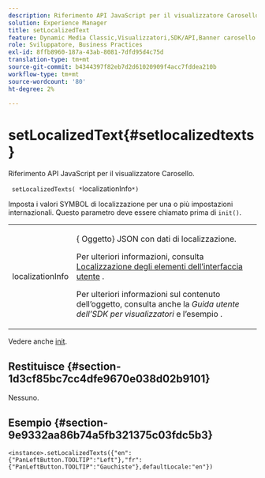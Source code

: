 ```yaml
---
description: Riferimento API JavaScript per il visualizzatore Carosello.
solution: Experience Manager
title: setLocalizedText
feature: Dynamic Media Classic,Visualizzatori,SDK/API,Banner carosello
role: Sviluppatore, Business Practices
exl-id: 8ffb8960-187a-43ab-8081-7dfd95d4c75d
translation-type: tm+mt
source-git-commit: b4344397f82eb7d2d61020909f4acc7fddea210b
workflow-type: tm+mt
source-wordcount: '80'
ht-degree: 2%

---
```


# setLocalizedText{#setlocalizedtexts}

Riferimento API JavaScript per il visualizzatore Carosello.

` setLocalizedTexts( *`localizationInfo`*)`

Imposta i valori SYMBOL di localizzazione per una o più impostazioni internazionali. Questo parametro deve essere chiamato prima di `init()`.

<table id="table_896DFF34A68A403DB93A6D597461A573"> 
 <tbody> 
  <tr> 
   <td colname="col1"> <p> <span class="codeph"> <span class="varname"> localizationInfo</span> </span> </p> </td> 
   <td colname="col2"> <p> {<span class="codeph"> Oggetto</span>} JSON con dati di localizzazione. </p> <p>Per ulteriori informazioni, consulta <a href="../../../c-html5-aem-asset-viewers/c-html5-aem-carousel/c-html5-aem-carousel-localization.md" format="dita" scope="local"> Localizzazione degli elementi dell’interfaccia utente</a> . </p> <p>Per ulteriori informazioni sul contenuto dell’oggetto, consulta anche la <i>Guida utente dell’SDK per visualizzatori</i> e l’esempio . </p> </td> 
  </tr> 
 </tbody> 
</table>

Vedere anche [init](../../../c-html5-aem-asset-viewers/c-html5-aem-carousel/c-html5-aem-carousel-javascriptapiref/r-html5-aem-carousel-javascriptapiref-init.md#reference-aee94dd92a28410784f7a1792e28683b).

## Restituisce {#section-1d3cf85bc7cc4dfe9670e038d02b9101}

Nessuno.

## Esempio {#section-9e9332aa86b74a5fb321375c03fdc5b3}

```
<instance>.setLocalizedTexts({"en":{"PanLeftButton.TOOLTIP":"Left"},"fr":{"PanLeftButton.TOOLTIP":"Gauchiste"},defaultLocale:"en"})
```
